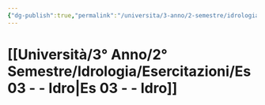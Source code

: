 ```yaml
---
{"dg-publish":true,"permalink":"/universita/3-anno/2-semestre/idrologia/esercitazioni/es-03-idro/"}
---
```



# [[Università/3° Anno/2° Semestre/Idrologia/Esercitazioni/Es 03 - - Idro\|Es 03 - - Idro]]
